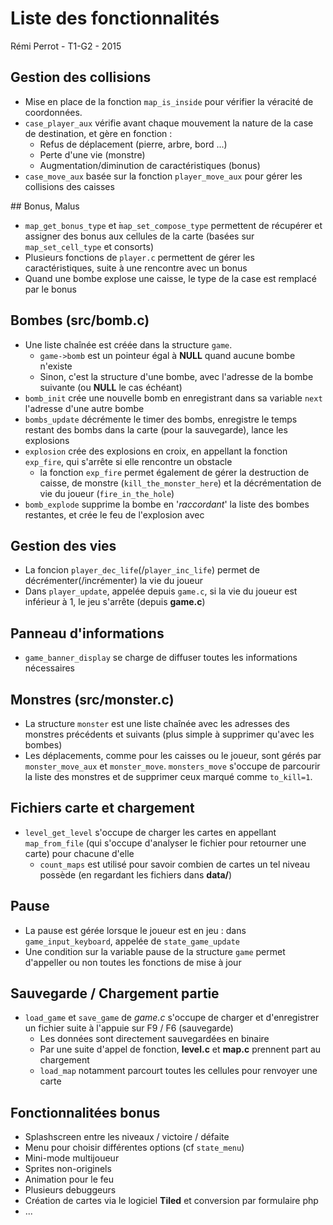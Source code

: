 # Liste des fonctionnalités

Rémi Perrot - T1-G2 - 2015

## Gestion des collisions

* Mise en place de la fonction `map_is_inside` pour vérifier la véracité de coordonnées.
* `case_player_aux` vérifie avant chaque mouvement la nature de la case de destination, et gère en fonction :
	* Refus de déplacement (pierre, arbre, bord ...)
	* Perte d'une vie (monstre)
	* Augmentation/diminution de caractéristiques (bonus)
* `case_move_aux` basée sur la fonction `player_move_aux` pour gérer les collisions des caisses

## Bonus, Malus

* `map_get_bonus_type` et ̀`map_set_compose_type` permettent de récupérer et assigner des bonus aux cellules de la carte (basées sur `map_set_cell_type` et consorts)
* Plusieurs fonctions de `player.c` permettent de gérer les caractéristiques, suite à une rencontre avec un bonus
* Quand une bombe explose une caisse, le type de la case est remplacé par le bonus

## Bombes (src/bomb.c)

* Une liste chaînée est créée dans la structure `game`.
	* `game->bomb` est un pointeur égal à **NULL** quand aucune bombe n'existe
	* Sinon, c'est la structure d'une bombe, avec l'adresse de la bombe suivante (ou **NULL** le cas échéant)
* `bomb_init` crée une nouvelle bomb en enregistrant dans sa variable `next` l'adresse d'une autre bombe
* `bombs_update` décrémente le timer des bombs, enregistre le temps restant des bombs dans la carte (pour la sauvegarde), lance les explosions
* `explosion` crée des explosions en croix, en appellant la fonction `exp_fire`, qui s'arrête si elle rencontre un obstacle
	* la fonction `exp_fire` permet également de gérer la destruction de caisse, de monstre (`kill_the_monster_here`) et la décrémentation de vie du joueur (`fire_in_the_hole`)
* `bomb_explode` supprime la bombe en '*raccordant*' la liste des bombes restantes, et crée le feu de l'explosion avec

## Gestion des vies

* La foncion `player_dec_life`(/`player_inc_life`) permet de décrémenter(/incrémenter) la vie du joueur
* Dans `player_update`, appelée depuis `game.c`, si la vie du joueur est inférieur à 1, le jeu s'arrête (depuis **game.c**)

## Panneau d'informations

* `game_banner_display` se charge de diffuser toutes les informations nécessaires

## Monstres (src/monster.c)

* La structure `monster` est une liste chaînée avec les adresses des monstres précédents et suivants (plus simple à supprimer qu'avec les bombes)
* Les déplacements, comme pour les caisses ou le joueur, sont gérés par `monster_move_aux` et `monster_move`. `monsters_move` s'occupe de parcourir la liste des monstres et de supprimer ceux marqué comme `to_kill=1`.

## Fichiers carte et chargement

* `level_get_level` s'occupe de charger les cartes en appellant `map_from_file` (qui s'occupe d'analyser le fichier pour retourner une carte) pour chacune d'elle
	* `count_maps` est utilisé pour savoir combien de cartes un tel niveau possède (en regardant les fichiers dans **data/**)

## Pause

* La pause est gérée lorsque le joueur est en jeu : dans `game_input_keyboard`, appelée de `state_game_update`
* Une condition sur la variable pause de la structure `game` permet d'appeller ou non toutes les fonctions de mise à jour

## Sauvegarde / Chargement partie

* `load_game` et `save_game` de *game.c* s'occupe de charger et d'enregistrer un fichier suite à l'appuie sur F9 / F6 (sauvegarde)
	* Les données sont directement sauvegardées en binaire
	* Par une suite d'appel de fonction, **level.c** et **map.c** prennent part au chargement
	* `load_map` notamment parcourt toutes les cellules pour renvoyer une carte
	
## Fonctionnalitées bonus

* Splashscreen entre les niveaux / victoire / défaite
* Menu pour choisir différentes options (cf `state_menu`)
* Mini-mode multijoueur
* Sprites non-originels
* Animation pour le feu
* Plusieurs debuggeurs
* Création de cartes via le logiciel **Tiled** et conversion par formulaire php
* ...
